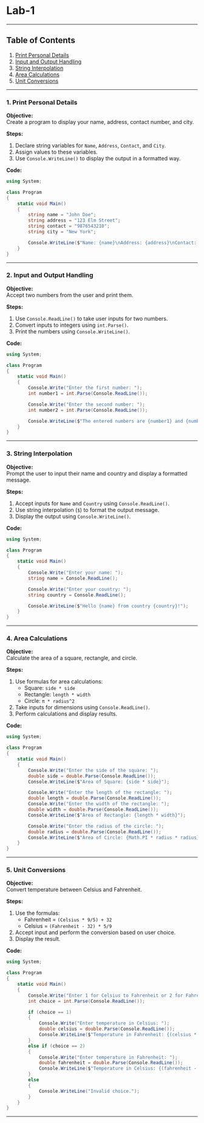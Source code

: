 
# **Lab-1**

---

## **Table of Contents**  
1. [Print Personal Details](#1-print-personal-details)  
2. [Input and Output Handling](#2-input-and-output-handling)  
3. [String Interpolation](#3-string-interpolation)  
4. [Area Calculations](#4-area-calculations)  
5. [Unit Conversions](#5-unit-conversions)

---

### **1. Print Personal Details**

**Objective:**  
Create a program to display your name, address, contact number, and city.

**Steps:**  
1. Declare string variables for `Name`, `Address`, `Contact`, and `City`.  
2. Assign values to these variables.  
3. Use `Console.WriteLine()` to display the output in a formatted way.

**Code:**

```csharp
using System;

class Program
{
    static void Main()
    {
        string name = "John Doe";
        string address = "123 Elm Street";
        string contact = "9876543210";
        string city = "New York";

        Console.WriteLine($"Name: {name}\nAddress: {address}\nContact: {contact}\nCity: {city}");
    }
}
```

---

### **2. Input and Output Handling**

**Objective:**  
Accept two numbers from the user and print them.

**Steps:**  
1. Use `Console.ReadLine()` to take user inputs for two numbers.  
2. Convert inputs to integers using `int.Parse()`.  
3. Print the numbers using `Console.WriteLine()`.

**Code:**

```csharp
using System;

class Program
{
    static void Main()
    {
        Console.Write("Enter the first number: ");
        int number1 = int.Parse(Console.ReadLine());

        Console.Write("Enter the second number: ");
        int number2 = int.Parse(Console.ReadLine());

        Console.WriteLine($"The entered numbers are {number1} and {number2}.");
    }
}
```

---

### **3. String Interpolation**

**Objective:**  
Prompt the user to input their name and country and display a formatted message.

**Steps:**  
1. Accept inputs for `Name` and `Country` using `Console.ReadLine()`.  
2. Use string interpolation (`$`) to format the output message.  
3. Display the output using `Console.WriteLine()`.

**Code:**

```csharp
using System;

class Program
{
    static void Main()
    {
        Console.Write("Enter your name: ");
        string name = Console.ReadLine();

        Console.Write("Enter your country: ");
        string country = Console.ReadLine();

        Console.WriteLine($"Hello {name} from country {country}!");
    }
}
```

---

### **4. Area Calculations**

**Objective:**  
Calculate the area of a square, rectangle, and circle.

**Steps:**  
1. Use formulas for area calculations:  
   - Square: `side * side`  
   - Rectangle: `length * width`  
   - Circle: `π * radius^2`  
2. Take inputs for dimensions using `Console.ReadLine()`.  
3. Perform calculations and display results.

**Code:**

```csharp
using System;

class Program
{
    static void Main()
    {
        Console.Write("Enter the side of the square: ");
        double side = double.Parse(Console.ReadLine());
        Console.WriteLine($"Area of Square: {side * side}");

        Console.Write("Enter the length of the rectangle: ");
        double length = double.Parse(Console.ReadLine());
        Console.Write("Enter the width of the rectangle: ");
        double width = double.Parse(Console.ReadLine());
        Console.WriteLine($"Area of Rectangle: {length * width}");

        Console.Write("Enter the radius of the circle: ");
        double radius = double.Parse(Console.ReadLine());
        Console.WriteLine($"Area of Circle: {Math.PI * radius * radius}");
    }
}
```

---

### **5. Unit Conversions**

**Objective:**  
Convert temperature between Celsius and Fahrenheit.

**Steps:**  
1. Use the formulas:  
   - Fahrenheit = `(Celsius * 9/5) + 32`  
   - Celsius = `(Fahrenheit - 32) * 5/9`  
2. Accept input and perform the conversion based on user choice.  
3. Display the result.

**Code:**

```csharp
using System;

class Program
{
    static void Main()
    {
        Console.Write("Enter 1 for Celsius to Fahrenheit or 2 for Fahrenheit to Celsius: ");
        int choice = int.Parse(Console.ReadLine());

        if (choice == 1)
        {
            Console.Write("Enter temperature in Celsius: ");
            double celsius = double.Parse(Console.ReadLine());
            Console.WriteLine($"Temperature in Fahrenheit: {(celsius * 9 / 5) + 32}");
        }
        else if (choice == 2)
        {
            Console.Write("Enter temperature in Fahrenheit: ");
            double fahrenheit = double.Parse(Console.ReadLine());
            Console.WriteLine($"Temperature in Celsius: {(fahrenheit - 32) * 5 / 9}");
        }
        else
        {
            Console.WriteLine("Invalid choice.");
        }
    }
}
```

---


